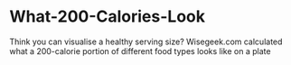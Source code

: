 # What-200-Calories-Look

Think you can visualise a healthy serving size? Wisegeek.com calculated what a 200-calorie portion of different food types looks like on a plate
